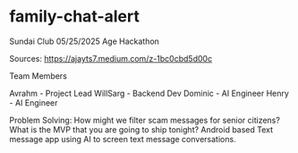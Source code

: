 # family-chat-alert

Sundai Club 05/25/2025 Age Hackathon

Sources: https://ajayts7.medium.com/z-1bc0cbd5d00c

Team Members

Avrahm - Project Lead
WillSarg - Backend Dev
Dominic - AI Engineer
Henry - AI Engineer

Problem Solving:
How might we filter scam messages for senior citizens?
What is the MVP that you are going to ship tonight?
Android based Text message app using AI to screen text message conversations.
